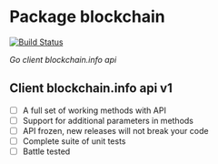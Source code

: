 # Package blockchain
[![Build Status](https://travis-ci.org/By-Vasiliy/blockchain.svg?branch=master)](https://travis-ci.org/By-Vasiliy/blockchain)

*Go client blockchain.info api*

## Client blockchain.info api v1
  
  - [ ] A full set of working methods with API
  - [ ] Support for additional parameters in methods
  - [ ] API frozen, new releases will not break your code
  - [ ] Complete suite of unit tests
  - [ ] Battle tested
